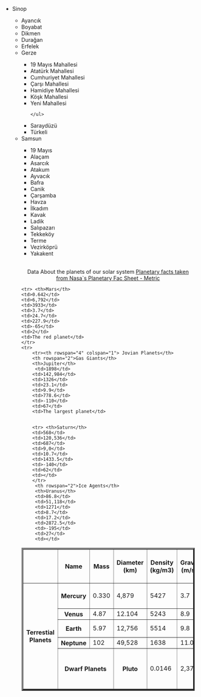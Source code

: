 
<!DOCTYPE html>
<html lang="en">
<head>
    <meta charset="UTF-8">
    <meta name="viewport" content="width=device-width, initial-scale=1.0">
    <title>Document</title>
</head>
<body>
<ul>
<li>Sinop</li>
 <ul> <li>Ayancık</li>
 <li>Boyabat</li>
 <li>Dikmen</li>
 <li>Durağan</li>
 <li>Erfelek</li>
 <li>Gerze</li>
<ul> <li>19 Mayıs Mahallesi</li>
     <Li>Atatürk Mahallesi</Li>
     <li>Cumhuriyet Mahallesi</li>
     <li>Çarşı Mahallesi</li>
     <li>Hamidiye Mahallesi</li>
     <li>Köşk Mahallesi</li>
     <li>Yeni Mahallesi</li>

    </ul>
<li>Saraydüzü</li>
<li>Türkeli</li>
</ul>
<li>Samsun</li>
<ul>
<li>19 Mayıs</li>
<li>Alaçam</li>
<li>Asarcık</li>
<li>Atakum</li>
<li>Ayvacık</li>
<li>Bafra</li>
<Li>Canik</Li>
<li>Çarşamba</li>
<li>Havza</li>
<li>İlkadım</li>
<li>Kavak</li>
<li>Ladik</li>
<li>Salıpazarı</li>
<li>Tekkeköy</li>
<li>Terme</li>
<li>Vezirköprü</li>
<li>Yakakent</li>
</ul>
<br>
<P><Center>Data About the planets of our solar system <a href="">Planetary facts taken from Nasa`s Planetary Fac Sheet - Metric</a></Center></P>
<table border="4">
    <tr>
        <td rowspan="1" colspan="2"></td>
    <th>Name</th>
<th colspan="1">Mass</th>
<th>Diameter (km)</th>
<th>Density (kg/m3)</th>
<th>Gravity (m/s2)</th>
<th>Lenght of day(hours)</th>
<th>Distance from sun (106km)</th>
<th>Mean Temperature (*C)</th>
<th>Number of Moons</th>
<th>Notes</th>
<tr>
    <th rowspan="5" colspan="2">Terrestial Planets</th>
    <th>Mercury</th>
        <td>0.330</td>
     <td>4,879</td>
     <td>5427</td>
     <td>3.7</td>
     <td>4222.6</td>
     <td>57.9</td>
     <td>167</td>
     <td>0</td>
     <td>Closest To the sun</td>
    <tr> 
    <th>Venus</th>
    <td>4.87</td> 
    <td>12.104</td>
    <td>5243</td>
    <td>8.9</td>
    <td>2802.0</td>
    <td>108.2</td>
    <td>464</td>
    <td>0</td>
    <td></td>
</tr>
    <tr> <th>Earth</th>
    <td>5.97</td>
    <td>12,756</td>
    <td>5514</td>
    <td>9.8</td>
    <td>24.0 </td>
    <td>159.6</td>
    <td>15</td>
    <td>1</td>
    <td>Our World</td>
</tr>
    
    <tr> <th>Mars</th>
    <td>0.642</td>
    <td>6,792</td>
    <td>3933</td>
    <td>3.7</td>
    <td>24.7</td>
    <td>227.9</td>
    <td>-65</td>
    <td>2</td>
    <td>The red planet</td>
    </tr>
    <tr> 
        <tr><th rowspan="4" colspan="1"> Jovian Planets</th>
        <th rowspan="2">Gas Giants</th>
        <th>Jupiter</th>
         <td>1898</td>
        <td>142,984</td>
        <td>1326</td>
        <td>23.1</td>
        <td>9.9</td>
        <td>778.6</td>
        <td>-110</td>
        <td>67</td>
        <td>The largest planet</td>
        

        <tr> <th>Saturn</th>
        <td>568</td>
        <td>120,536</td>
        <td>687</td>
        <td>9,0</td>
        <td>10.7</td>
        <td>1433.5</td>
        <td>-140</td>
        <td>62</td>
        <td></td>
        </tr>
         <th rowspan="2">Ice Agents</th>    
         <th>Uranus</th>
         <td>86.8</td>
         <td>51,118</td>
         <td>1271</td>
         <td>8.7</td>
         <td>17.2</td>
         <td>2872.5</td>
         <td>-195</td>
         <td>27</td>
         <td></td>
</tr>
<tr>
    <th>Neptune</th>
    <td>102</td>
    <td>49,528</td>
    <td>1638</td>
    <td>11.0</td>
    <td>16.1</td>
    <td>4495.1</td>
    <td>-200</td>
    <td>14</td>
    <td></td>
</tr>

<tr>
    <th colspan="2">Dwarf Planets</th>
    <th>Pluto</th>
    <td>0.0146</td>
    <td>2,370</td>
    <td>2095</td>
    <td>0.7</td>
    <td>153.3</td>
    <td>5906.4</td>
    <td>-225</td>
    <td>5</td>
<td>Declassified as a planet in 2006, but this remains controversial</td>
</tr>





</body>
</html>
